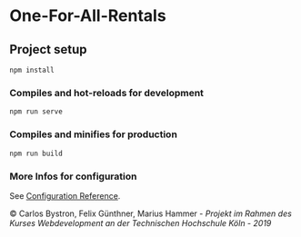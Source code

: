 
# One-For-All-Rentals

## Project setup
```
npm install
```

### Compiles and hot-reloads for development
```
npm run serve
```

### Compiles and minifies for production
```
npm run build
```

### More Infos for configuration
See [Configuration Reference](https://cli.vuejs.org/config/).


© Carlos Bystron, Felix Günthner, Marius Hammer - 
_Projekt im Rahmen des Kurses Webdevelopment an der Technischen Hochschule Köln - 2019_
